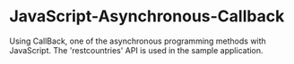 # JavaScript-Asynchronous-Callback
Using CallBack, one of the asynchronous programming methods with JavaScript. The 'restcountries' API is used in the sample application.

